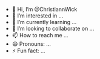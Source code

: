 - 👋 Hi, I’m @ChristiannWick
- 👀 I’m interested in ...
- 🌱 I’m currently learning ...
- 💞️ I’m looking to collaborate on ...
- 📫 How to reach me ...
- 😄 Pronouns: ...
- ⚡ Fun fact: ...

<!---
ChristiannWick/ChristiannWick is a ✨ special ✨ repository because its `README.md` (this file) appears on your GitHub profile.
You can click the Preview link to take a look at your changes.
--->
